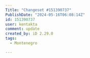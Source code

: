 ```yaml
---
Title: "Changeset #151390737"
PublishDate: "2024-05-16T06:08:14Z"
id: 151390737
user: kentakta
comment: update
created_by: iD 2.29.0
tags:
  - Montenegro

---
```

